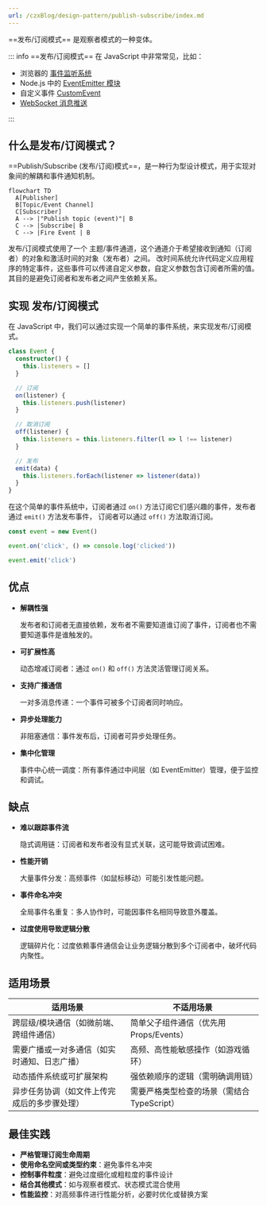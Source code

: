 ```yaml
---
url: /czxBlog/design-pattern/publish-subscribe/index.md
---
```

\==发布/订阅模式== 是观察者模式的一种变体。

::: info ==发布/订阅模式== 在 JavaScript 中非常常见，比如：

* 浏览器的 [事件监听系统](https://developer.mozilla.org/zh-CN/docs/Web/API/EventTarget)
* Node.js 中的 [EventEmitter 模块](https://nodejs.org/api/events.html#events_class_eventemitter)
* 自定义事件 [CustomEvent](https://developer.mozilla.org/zh-CN/docs/Web/API/CustomEvent)
* [WebSocket 消息推送](hhttps://developer.mozilla.org/zh-CN/docs/Web/API/WebSockets_API)

:::

## 什么是发布/订阅模式？

\==Publish/Subscribe (发布/订阅)模式==，是一种行为型设计模式，用于实现对象间的解耦和事件通知机制。

```mermaid
flowchart TD
  A[Publisher]
  B[Topic/Event Channel]
  C[Subscriber]
  A --> |"Publish topic (event)"| B
  C --> |Subscribe| B
  C --> |Fire Event | B
```

发布/订阅模式使用了一个 主题/事件通道，这个通道介于希望接收到通知（订阅者）的对象和激活时间的对象（发布者）之间。
改时间系统允许代码定义应用程序的特定事件，这些事件可以传递自定义参数，自定义参数包含订阅者所需的值。
其目的是避免订阅者和发布者之间产生依赖关系。

## 实现 发布/订阅模式

在 JavaScript 中，我们可以通过实现一个简单的事件系统，来实现发布/订阅模式。

```ts
class Event {
  constructor() {
    this.listeners = []
  }

  // 订阅
  on(listener) {
    this.listeners.push(listener)
  }

  // 取消订阅
  off(listener) {
    this.listeners = this.listeners.filter(l => l !== listener)
  }

  // 发布
  emit(data) {
    this.listeners.forEach(listener => listener(data))
  }
}
```

在这个简单的事件系统中，订阅者通过 `on()` 方法订阅它们感兴趣的事件，发布者通过 `emit()` 方法发布事件，
订阅者可以通过 `off()` 方法取消订阅。

```ts
const event = new Event()

event.on('click', () => console.log('clicked'))

event.emit('click')
```

## 优点

* **解耦性强**

  发布者和订阅者无直接依赖，发布者不需要知道谁订阅了事件，订阅者也不需要知道事件是谁触发的。

* **可扩展性高**

  动态增减订阅者：通过 `on()` 和 `off()` 方法灵活管理订阅关系。

* **支持广播通信**

  一对多消息传递：一个事件可被多个订阅者同时响应。

* **异步处理能力**

  非阻塞通信：事件发布后，订阅者可异步处理任务。

* **集中化管理**

  事件中心统一调度：所有事件通过中间层（如 EventEmitter）管理，便于监控和调试。

## 缺点

* **难以跟踪事件流**

  隐式调用链：订阅者和发布者没有显式关联，这可能导致调试困难。

* **性能开销**

  大量事件分发：高频事件（如鼠标移动）可能引发性能问题。

* **事件命名冲突**

  全局事件名重复：多人协作时，可能因事件名相同导致意外覆盖。

* **过度使用导致逻辑分散**

  逻辑碎片化：过度依赖事件通信会让业务逻辑分散到多个订阅者中，破坏代码内聚性。

## 适用场景

| **适用场景**                                 | **不适用场景**                              |
| -------------------------------------------- | ------------------------------------------- |
| 跨层级/模块通信（如微前端、跨组件通信）      | 简单父子组件通信（优先用 Props/Events）     |
| 需要广播或一对多通信（如实时通知、日志广播） | 高频、高性能敏感操作（如游戏循环）          |
| 动态插件系统或可扩展架构                     | 强依赖顺序的逻辑（需明确调用链）            |
| 异步任务协调（如文件上传完成后的多步骤处理） | 需要严格类型检查的场景（需结合 TypeScript） |

## 最佳实践

* **严格管理订阅生命周期**
* **使用命名空间或类型约束**：避免事件名冲突
* **控制事件粒度**：避免过度细化或粗粒度的事件设计
* **结合其他模式**：如与观察者模式、状态模式混合使用
* **性能监控**：对高频事件进行性能分析，必要时优化或替换方案
